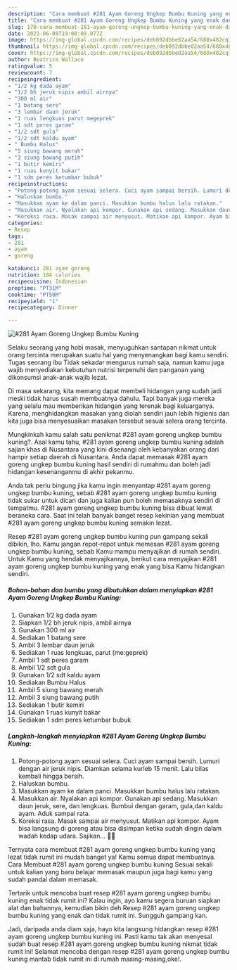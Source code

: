 ```yaml
---
description: "Cara membuat #281 Ayam Goreng Ungkep Bumbu Kuning yang enak dan Mudah Dibuat"
title: "Cara membuat #281 Ayam Goreng Ungkep Bumbu Kuning yang enak dan Mudah Dibuat"
slug: 178-cara-membuat-281-ayam-goreng-ungkep-bumbu-kuning-yang-enak-dan-mudah-dibuat
date: 2021-06-08T19:08:09.077Z
image: https://img-global.cpcdn.com/recipes/deb092dbbe02aa54/680x482cq70/281-ayam-goreng-ungkep-bumbu-kuning-foto-resep-utama.jpg
thumbnail: https://img-global.cpcdn.com/recipes/deb092dbbe02aa54/680x482cq70/281-ayam-goreng-ungkep-bumbu-kuning-foto-resep-utama.jpg
cover: https://img-global.cpcdn.com/recipes/deb092dbbe02aa54/680x482cq70/281-ayam-goreng-ungkep-bumbu-kuning-foto-resep-utama.jpg
author: Beatrice Wallace
ratingvalue: 5
reviewcount: 7
recipeingredient:
- "1/2 kg dada ayam"
- "1/2 bh jeruk nipis ambil airnya"
- "300 ml air"
- "1 batang sere"
- "3 lembar daun jeruk"
- "1 ruas lengkuas parut megeprek"
- "1 sdt peres garam"
- "1/2 sdt gula"
- "1/2 sdt kaldu ayam"
- " Bumbu Halus"
- "5 siung bawang merah"
- "3 siung bawang putih"
- "1 butir kemiri"
- "1 ruas kunyit bakar"
- "1 sdm peres ketumbar bubuk"
recipeinstructions:
- "Potong-potong ayam sesuai selera. Cuci ayam sampai bersih. Lumuri dengan air jeruk nipis. Diamkan selama kurleb 15 menit. Lalu bilas kembali hingga bersih."
- "Haluskan bumbu."
- "Masukkan ayam ke dalam panci. Masukkan bumbu halus lalu ratakan."
- "Masukkan air. Nyalakan api kompor. Gunakan api sedang. Masukkan daun jeruk, sere, dan lengkuas. Bumbui dengan garam, gula,dan kaldu ayam. Aduk sampai rata."
- "Koreksi rasa. Masak sampai air menyusut. Matikan api kompor. Ayam bisa langsung di goreng atau bisa disimpan ketika sudah dingin dalam wadah kedap udara. Sajikan... 👩‍🍳"
categories:
- Resep
tags:
- 281
- ayam
- goreng

katakunci: 281 ayam goreng 
nutrition: 184 calories
recipecuisine: Indonesian
preptime: "PT31M"
cooktime: "PT50M"
recipeyield: "1"
recipecategory: Dinner

---
```



![#281 Ayam Goreng Ungkep Bumbu Kuning](https://img-global.cpcdn.com/recipes/deb092dbbe02aa54/680x482cq70/281-ayam-goreng-ungkep-bumbu-kuning-foto-resep-utama.jpg)

Selaku seorang yang hobi masak, menyuguhkan santapan nikmat untuk orang tercinta merupakan suatu hal yang menyenangkan bagi kamu sendiri. Tugas seorang ibu Tidak sekadar mengurus rumah saja, namun kamu juga wajib menyediakan kebutuhan nutrisi terpenuhi dan panganan yang dikonsumsi anak-anak wajib lezat.

Di masa  sekarang, kita memang dapat membeli hidangan yang sudah jadi meski tidak harus susah membuatnya dahulu. Tapi banyak juga mereka yang selalu mau memberikan hidangan yang terenak bagi keluarganya. Karena, menghidangkan masakan yang diolah sendiri jauh lebih higienis dan kita juga bisa menyesuaikan masakan tersebut sesuai selera orang tercinta. 



Mungkinkah kamu salah satu penikmat #281 ayam goreng ungkep bumbu kuning?. Asal kamu tahu, #281 ayam goreng ungkep bumbu kuning adalah sajian khas di Nusantara yang kini disenangi oleh kebanyakan orang dari hampir setiap daerah di Nusantara. Anda dapat memasak #281 ayam goreng ungkep bumbu kuning hasil sendiri di rumahmu dan boleh jadi hidangan kesenanganmu di akhir pekanmu.

Anda tak perlu bingung jika kamu ingin menyantap #281 ayam goreng ungkep bumbu kuning, sebab #281 ayam goreng ungkep bumbu kuning tidak sukar untuk dicari dan juga kalian pun boleh memasaknya sendiri di tempatmu. #281 ayam goreng ungkep bumbu kuning bisa dibuat lewat beraneka cara. Saat ini telah banyak banget resep kekinian yang membuat #281 ayam goreng ungkep bumbu kuning semakin lezat.

Resep #281 ayam goreng ungkep bumbu kuning pun gampang sekali dibikin, lho. Kamu jangan repot-repot untuk memesan #281 ayam goreng ungkep bumbu kuning, sebab Kamu mampu menyajikan di rumah sendiri. Untuk Kamu yang hendak menyajikannya, berikut cara menyajikan #281 ayam goreng ungkep bumbu kuning yang enak yang bisa Kamu hidangkan sendiri.

<!--inarticleads1-->

##### Bahan-bahan dan bumbu yang dibutuhkan dalam menyiapkan #281 Ayam Goreng Ungkep Bumbu Kuning:

1. Gunakan 1/2 kg dada ayam
1. Siapkan 1/2 bh jeruk nipis, ambil airnya
1. Gunakan 300 ml air
1. Sediakan 1 batang sere
1. Ambil 3 lembar daun jeruk
1. Sediakan 1 ruas lengkuas, parut (me:geprek)
1. Ambil 1 sdt peres garam
1. Ambil 1/2 sdt gula
1. Gunakan 1/2 sdt kaldu ayam
1. Sediakan  Bumbu Halus
1. Ambil 5 siung bawang merah
1. Ambil 3 siung bawang putih
1. Sediakan 1 butir kemiri
1. Gunakan 1 ruas kunyit bakar
1. Sediakan 1 sdm peres ketumbar bubuk




<!--inarticleads2-->

##### Langkah-langkah menyiapkan #281 Ayam Goreng Ungkep Bumbu Kuning:

1. Potong-potong ayam sesuai selera. Cuci ayam sampai bersih. Lumuri dengan air jeruk nipis. Diamkan selama kurleb 15 menit. Lalu bilas kembali hingga bersih.
1. Haluskan bumbu.
1. Masukkan ayam ke dalam panci. Masukkan bumbu halus lalu ratakan.
1. Masukkan air. Nyalakan api kompor. Gunakan api sedang. Masukkan daun jeruk, sere, dan lengkuas. Bumbui dengan garam, gula,dan kaldu ayam. Aduk sampai rata.
1. Koreksi rasa. Masak sampai air menyusut. Matikan api kompor. Ayam bisa langsung di goreng atau bisa disimpan ketika sudah dingin dalam wadah kedap udara. Sajikan... 👩‍🍳




Ternyata cara membuat #281 ayam goreng ungkep bumbu kuning yang lezat tidak rumit ini mudah banget ya! Kamu semua dapat membuatnya. Cara Membuat #281 ayam goreng ungkep bumbu kuning Sesuai sekali untuk kalian yang baru belajar memasak maupun juga bagi kamu yang sudah pandai dalam memasak.

Tertarik untuk mencoba buat resep #281 ayam goreng ungkep bumbu kuning enak tidak rumit ini? Kalau ingin, ayo kamu segera buruan siapkan alat dan bahannya, kemudian bikin deh Resep #281 ayam goreng ungkep bumbu kuning yang enak dan tidak rumit ini. Sungguh gampang kan. 

Jadi, daripada anda diam saja, hayo kita langsung hidangkan resep #281 ayam goreng ungkep bumbu kuning ini. Pasti kamu tak akan menyesal sudah buat resep #281 ayam goreng ungkep bumbu kuning nikmat tidak rumit ini! Selamat mencoba dengan resep #281 ayam goreng ungkep bumbu kuning mantab tidak rumit ini di rumah masing-masing,oke!.

